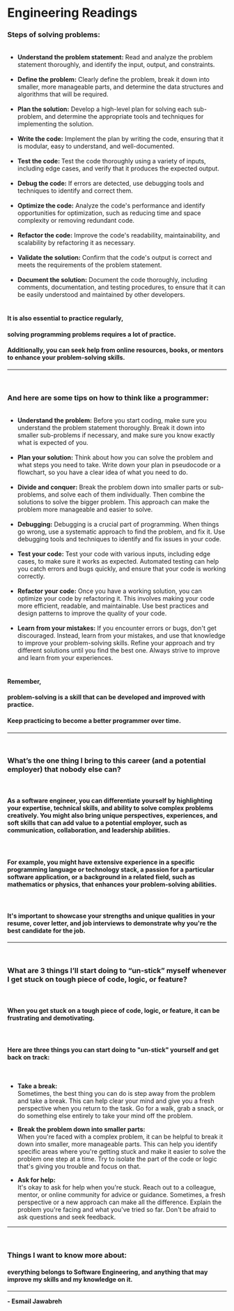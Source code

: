 # Engineering Readings

### Steps of solving problems:

<ul>

<br>
<li><strong>Understand the problem statement:</strong> Read and analyze the problem statement thoroughly, and identify the input, output, and constraints.</li>

<br>
<li><strong>Define the problem:</strong> Clearly define the problem, break it down into smaller, more manageable parts, and determine the data structures and algorithms that will be required.</li>

<br>
<li><strong>Plan the solution:</strong> Develop a high-level plan for solving each sub-problem, and determine the appropriate tools and techniques for implementing the solution.</li>

<br>
<li><strong>Write the code:</strong> Implement the plan by writing the code, ensuring that it is modular, easy to understand, and well-documented.</li>

<br>
<li><strong>Test the code: </strong> Test the code thoroughly using a variety of inputs, including edge cases, and verify that it produces the expected output.</li>

<br>
<li><strong>Debug the code:</strong> If errors are detected, use debugging tools and techniques to identify and correct them.</li>

<br>
<li><strong>Optimize the code:</strong> Analyze the code's performance and identify opportunities for optimization, such as reducing time and space complexity or removing redundant code.</li>

<br>
<li><strong>Refactor the code:</strong> Improve the code's readability, maintainability, and scalability by refactoring it as necessary.</li>

<br>
<li><strong>Validate the solution:</strong> Confirm that the code's output is correct and meets the requirements of the problem statement.
</li>

<br>
<li><strong>Document the solution:</strong> Document the code thoroughly, including comments, documentation, and testing procedures, to ensure that it can be easily understood and maintained by other developers.
</li>

<br>
</ul>

#### It is also essential to practice regularly, 
#### solving programming problems requires a lot of practice. 
#### Additionally, you can seek help from online resources, books, or mentors to enhance your problem-solving skills.

---
<br>

### And here are some tips on how to think like a programmer:

<ul>

<br>
<li><strong>Understand the problem:</strong> Before you start coding, make sure you understand the problem statement thoroughly. Break it down into smaller sub-problems if necessary, and make sure you know exactly what is expected of you.</li>

<br>
<li><strong>Plan your solution:</strong> Think about how you can solve the problem and what steps you need to take. Write down your plan in pseudocode or a flowchart, so you have a clear idea of what you need to do.</li>

<br>
<li><strong>Divide and conquer:</strong> Break the problem down into smaller parts or sub-problems, and solve each of them individually. Then combine the solutions to solve the bigger problem. This approach can make the problem more manageable and easier to solve.</li>

<br>
<li><strong>Debugging:</strong> Debugging is a crucial part of programming. When things go wrong, use a systematic approach to find the problem, and fix it. Use debugging tools and techniques to identify and fix issues in your code.</li>

<br>
<li><strong>Test your code:</strong> Test your code with various inputs, including edge cases, to make sure it works as expected. Automated testing can help you catch errors and bugs quickly, and ensure that your code is working correctly.</li>

<br>
<li><strong>Refactor your code:</strong> Once you have a working solution, you can optimize your code by refactoring it. This involves making your code more efficient, readable, and maintainable. Use best practices and design patterns to improve the quality of your code.</li>

<br>
<li><strong>Learn from your mistakes:</strong> If you encounter errors or bugs, don't get discouraged. Instead, learn from your mistakes, and use that knowledge to improve your problem-solving skills. Refine your approach and try different solutions until you find the best one. Always strive to improve and learn from your experiences.</li>

<br>
</ul>

#### Remember, 
#### problem-solving is a skill that can be developed and improved with practice. 
#### Keep practicing to become a better programmer over time.

---
<br>

### What’s the one thing I bring to this career (and a potential employer) that nobody else can?
<br>

#### As a software engineer, you can differentiate yourself by highlighting your expertise, technical skills, and ability to solve complex problems creatively. You might also bring unique perspectives, experiences, and soft skills that can add value to a potential employer, such as communication, collaboration, and leadership abilities.
<br>

#### For example, you might have extensive experience in a specific programming language or technology stack, a passion for a particular software application, or a background in a related field, such as mathematics or physics, that enhances your problem-solving abilities.
<br>

#### It's important to showcase your strengths and unique qualities in your resume, cover letter, and job interviews to demonstrate why you're the best candidate for the job.

---
<br>

### What are 3 things I’ll start doing to “un-stick” myself whenever I get stuck on tough piece of code, logic, or feature?
<br>

#### When you get stuck on a tough piece of code, logic, or feature, it can be frustrating and demotivating. 
<br>

#### Here are three things you can start doing to "un-stick" yourself and get back on track:
<br>

- <strong>Take a break:</strong><br>
Sometimes, the best thing you can do is step away from the problem and take a break. This can help clear your mind and give you a fresh perspective when you return to the task. Go for a walk, grab a snack, or do something else entirely to take your mind off the problem.

- <strong>Break the problem down into smaller parts:</strong><br>
When you're faced with a complex problem, it can be helpful to break it down into smaller, more manageable parts. This can help you identify specific areas where you're getting stuck and make it easier to solve the problem one step at a time. Try to isolate the part of the code or logic that's giving you trouble and focus on that.

- <strong>Ask for help:</strong><br>
It's okay to ask for help when you're stuck. 
Reach out to a colleague, mentor, or online community for advice or guidance. Sometimes, a fresh perspective or a new approach can make all the difference. Explain the problem you're facing and what you've tried so far. Don't be afraid to ask questions and seek feedback.

---
<br>

### Things I want to know more about:

#### everything belongs to Software Engineering, and anything that may improve my skills and my knowledge on it.

---

**- Esmail Jawabreh**
